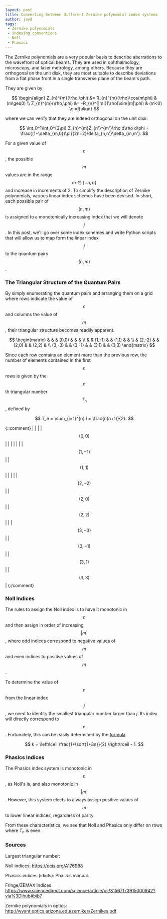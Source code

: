 ```yaml
---
layout: post
title: Converting between different Zernike polynomial index systems
author: jayd
tags:
 - Zernike polynomials
 - indexing conventions
 - Noll
 - Phasics
---
```


The Zernike polynomials are a very popular basis to describe aberrations to the
wavefront of optical beams. They are used in ophthalmology, microscopy, and
laser metrology, among others. Because they are orthogonal on the unit disk,
they are most suitable to describe deviations from a flat phase front in a
single transverse plane of the beam's path.

They are given by

$$
\begin{align}
    Z_{n}^{m}(\rho,\phi) &=  R_{n}^{m}(\rho)\cos(m\phi)      & (m\geq0) \\
    Z_{n}^{m}(\rho,\phi) &= -R_{n}^{|m|}(\rho)\sin(|m|\phi)  & (m<0)
\end{align}
$$

where we can verify that they are indeed orthogonal on the unit disk:

$$
\int_0^1\int_0^{2\pi} Z_{n}^{m}Z_{n'}^{m'}\rho d\rho d\phi
    = \frac{(1+\delta_{m,0})\pi}{2n+2}\delta_{n,n'}\delta_{m,m'}.
$$

For a given value of $$n$$, the possible $$m$$ values are in the range
$$m\in\{-n,n\}$$ and increase in increments of 2. To simplify the description of
Zernike polynomials, various linear index schemes have been devised. In short,
each possible pair of $$(n,m)$$ is assigned to a monotonically increasing index
that we will denote $$j$$. In this post, we'll go over some index schemes and
write Python scripts that will allow us to map form the linear index $$j$$ to
the quantum pairs $$(n,m)$$.

### The Triangular Structure of the Quantum Pairs

By simply enumerating the quantum pairs and arranging them on a grid where
rows indicate the value of $$n$$ and columns the value of $$m$$, their triangular
structure becomes readily apparent.

$$
\begin{matrix}
             &            &            &  (0,0)   &           &           &            \\
             &            &   (1,-1)   &          &   (1,1)   &           &            \\
             &   (2,-2)   &            &  (2,0)   &           &   (2,2)   &            \\
   (3,-3)    &            &   (3,-1)   &          &   (3,1)   &           & (3,3)
\end{matrix}
$$

Since each row contains an element more than the previous row, the number of
elements contained in the first $$n$$ rows is given by the $$n$$th triangular
number $$T_n$$, defined by

$$
    T_n = \sum_{i=1}^{n} i = \frac{n(n+1)}{2}.
$$


{::comment}
|            |            |            | $$(0,0)$$ |           |           |            |
|            |            | $$(1,-1)$$ |           | $$(1,1)$$ |           |            |
|            | $$(2,-2)$$ |            | $$(2,0)$$ |           | $$(2,2)$$ |            |
| $$(3,-3)$$ |            | $$(3,-1)$$ |           | $$(3,1)$$ |           | $$(3,3)$$  |
{:/comment}

### Noll Indices

The rules to assign the Noll index is to have it monotonic in $$n$$ and then
assign in order of increasing $$|m|$$, where odd indices correspond to negative
values of $$m$$ and even indices to positive values of $$m$$.

To determine the value of $$n$$ from the linear index $$j$$, we need to
identity the smallest triangular number larger than $j$. Its index will
directly correspond to $$n$$. Fortunately, this can be easily determined
by the [formula](https://math.stackexchange.com/questions/1417579/largest-triangular-number-less-than-a-given-natural-number)

$$
k = \left\lceil \frac{1+\sqrt{1+8n}}{2} \right\rceil - 1.
$$


### Phasics Indices

The Phasics index system is monotonic in $$n$$, as Noll's is, and also monotonic
in $$|m|$$. However, this system elects to always assign positive values of
$$m$$ to lower linear indices, regardless of parity.

From these characteristics, we see that Noll and Phasics only differ
on rows where $T_n$ is even. 
### Sources

Largest triangular number: 

Noll indices: https://oeis.org/A176988

Phasics indices (idiots): Phasics manual.

Fringe/ZEMAX indices: https://www.sciencedirect.com/science/article/pii/S1567173915000942?via%3Dihub#bib7

Zernike polynomials in optics: http://wyant.optics.arizona.edu/zernikes/Zernikes.pdf
